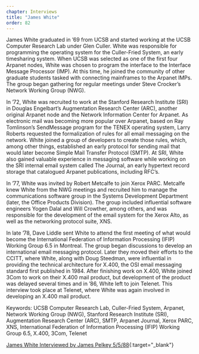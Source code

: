 ```yaml
---
chapter: Interviews
title: "James White"
order: 82
---
```


James White graduated in ’69 from UCSB and started working at the UCSB Computer Research Lab under Glen Culler. White was responsible for programming the operating system for the Culler-Fried System, an early timesharing system. When UCSB was selected as one of the first four Arpanet nodes, White was chosen to program the interface to the Interface Message Processor (IMP). At this time, he joined the community of other graduate students tasked with connecting mainframes to the Arpanet IMPs. The group began gathering for regular meetings under Steve Crocker’s Network Working Group (NWG).

In ’72, White was recruited to work at the Stanford Research Institute (SRI) in Douglas Engelbart’s Augmentation Research Center (ARC), another original Arpanet node and the Network Information Center for Arpanet. As electronic mail was becoming more popular over Arpanet, based on Ray Tomlinson’s SendMessage program for the TENEX operating system, Larry Roberts requested the formalization of rules for all email messaging on the network. White joined a group of developers to create those rules, which, among other things, established an early protocol for sending mail that would later become Simple Mail Transfer Protocol (SMTP). At SRI, White also gained valuable experience in messaging software while working on the SRI internal email system called The Journal, an early hypertext record storage that catalogued Arpanet publications, including RFC’s.

In ’77, White was invited by Robert Metcalfe to join Xerox PARC. Metcalfe knew White from the NWG meetings and recruited him to manage the communications software group in the Systems Development Department (later, the Office Products Division). The group included influential software engineers Yogen Dalal and Will Crowther, among others, and was responsible for the development of the email system for the Xerox Alto, as well as the networking protocol suite, XNS.

In late ’78, Dave Liddle sent White to attend the first meeting of what would become the International Federation of Information Processing (IFIP) Working Group 6.5 in Montreal. The group began discussions to develop an international email messaging protocol. Later they moved their efforts to the CCITT, where White, along with Doug Steedman, were influential in providing the technical architecture for X.400, the OSI email messaging standard first published in 1984. After finishing work on X.400, White joined 3Com to work on their X.400 mail product, but development of the product was delayed several times and in ’86, White left to join Telenet. This interview took place at Telenet, where White was again involved in developing an X.400 mail product.

Keywords: UCSB Computer Research Lab, Culler-Fried System, Arpanet, Network Working Group (NWG), Stanford Research Institute (SRI), Augmentation Research Center (ARC), SMTP, Arpanet Journal, Xerox PARC, XNS, International Federation of Information Processing (IFIP) Working Group 6.5, X.400, 3Com, Telenet

[James White Interviewed by James Pelkey 5/5/88](https://archive.computerhistory.org/resources/access/text/2020/04/102792041-05-01-acc.pdf){:target="_blank"}
